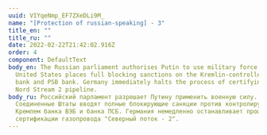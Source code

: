 ```yaml
---
uuid: VIYqeNmp_EF7ZXeDLi9M_
name: "[Protection of russian-speaking] - 3"
title_en: ""
title_ru: ""
date: 2022-02-22T21:42:02.916Z
order: 4
component: DefaultText
body_en: The Russian parliament authorises Putin to use military force. The
  United States places full blocking sanctions on the Kremlin-controlled VEB
  bank and PSB bank. Germany immediately halts the process of certifying the
  Nord Stream 2 pipeline.
body_ru: Российский парламент разрешает Путину применить военную силу.
  Соединенные Штаты вводят полные блокирующие санкции против контролируемых
  Кремлем банка ВЭБ и банка ПСБ. Германия немедленно останавливает процесс
  сертификации газопровода "Северный поток - 2".
---
```

